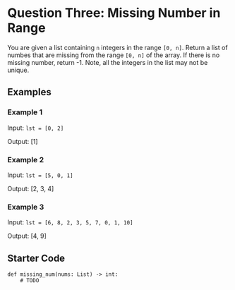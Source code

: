 # Question Three: Missing Number in Range
 
You are given a list containing `n` integers in the range `[0, n]`. Return a list of numbes that are missing from the range `[0, n]` of the array. If there is no missing number, return -1. Note, all the integers in the list may not be unique.
 
## Examples

### Example 1

Input: `lst = [0, 2]`

Output: [1]

### Example 2

Input: `lst = [5, 0, 1]`

Output: [2, 3, 4]

### Example 3

Input: `lst = [6, 8, 2, 3, 5, 7, 0, 1, 10]`

Output: [4, 9]

## Starter Code

```
def missing_num(nums: List) -> int:
    # TODO
```

